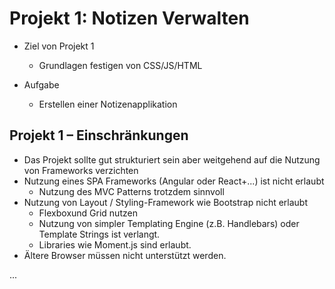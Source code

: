 # Projekt 1: Notizen Verwalten

* Ziel von Projekt 1
  * Grundlagen festigen von CSS/JS/HTML

* Aufgabe
  * Erstellen einer Notizenapplikation

## Projekt 1 – Einschränkungen

* Das Projekt sollte gut strukturiert sein aber weitgehend auf die Nutzung von Frameworks verzichten
* Nutzung eines SPA Frameworks (Angular oder React+...) ist nicht erlaubt
  * Nutzung des MVC Patterns trotzdem sinnvoll
* Nutzung von Layout / Styling-Framework wie Bootstrap nicht erlaubt
  * Flexboxund Grid nutzen
  * Nutzung von simpler Templating Engine (z.B. Handlebars) oder Template Strings ist verlangt.
  * Libraries wie Moment.js sind erlaubt.
* Ältere Browser müssen nicht unterstützt werden.

...
